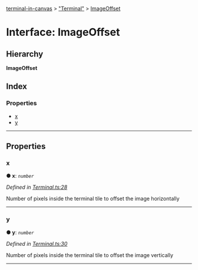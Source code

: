 [terminal-in-canvas](../README.md) > ["Terminal"](../modules/_terminal_.md) > [ImageOffset](../interfaces/_terminal_.imageoffset.md)

# Interface: ImageOffset

## Hierarchy

**ImageOffset**

## Index

### Properties

* [x](_terminal_.imageoffset.md#x)
* [y](_terminal_.imageoffset.md#y)

---

## Properties

<a id="x"></a>

###  x

**● x**: *`number`*

*Defined in [Terminal.ts:28](https://github.com/danikaze/terminal-in-canvas/blob/bacbdf6/src/Terminal.ts#L28)*

Number of pixels inside the terminal tile to offset the image horizontally

___
<a id="y"></a>

###  y

**● y**: *`number`*

*Defined in [Terminal.ts:30](https://github.com/danikaze/terminal-in-canvas/blob/bacbdf6/src/Terminal.ts#L30)*

Number of pixels inside the terminal tile to offset the image vertically

___

